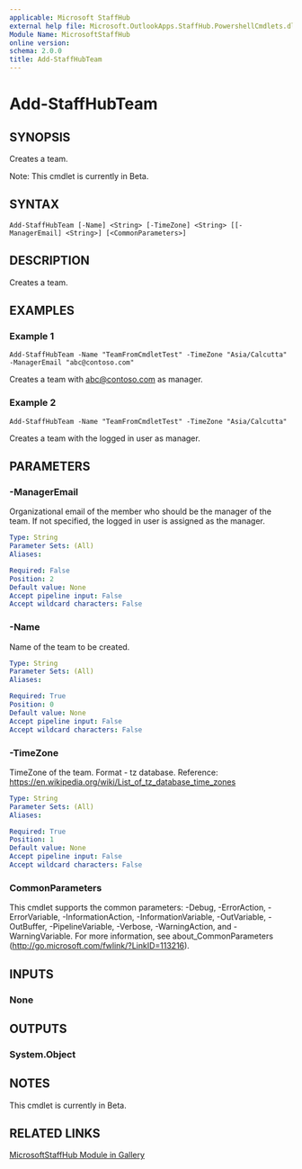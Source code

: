 ```yaml
---
applicable: Microsoft StaffHub
external help file: Microsoft.OutlookApps.StaffHub.PowershellCmdlets.dll-Help.xml
Module Name: MicrosoftStaffHub
online version:
schema: 2.0.0
title: Add-StaffHubTeam
---
```


# Add-StaffHubTeam

## SYNOPSIS
Creates a team.

Note: This cmdlet is currently in Beta.

## SYNTAX

```
Add-StaffHubTeam [-Name] <String> [-TimeZone] <String> [[-ManagerEmail] <String>] [<CommonParameters>]
```

## DESCRIPTION
Creates a team.

## EXAMPLES

### Example 1
```
Add-StaffHubTeam -Name "TeamFromCmdletTest" -TimeZone "Asia/Calcutta" -ManagerEmail "abc@contoso.com"
```

Creates a team with abc@contoso.com as manager.

### Example 2
```
Add-StaffHubTeam -Name "TeamFromCmdletTest" -TimeZone "Asia/Calcutta"
```

Creates a team with the logged in user as manager.

## PARAMETERS

### -ManagerEmail
Organizational email of the member who should be the manager of the team. If not specified, the logged in user is assigned as the manager.

```yaml
Type: String
Parameter Sets: (All)
Aliases:

Required: False
Position: 2
Default value: None
Accept pipeline input: False
Accept wildcard characters: False
```

### -Name
Name of the team to be created.

```yaml
Type: String
Parameter Sets: (All)
Aliases:

Required: True
Position: 0
Default value: None
Accept pipeline input: False
Accept wildcard characters: False
```

### -TimeZone
TimeZone of the team. Format - tz database.
Reference: https://en.wikipedia.org/wiki/List_of_tz_database_time_zones

```yaml
Type: String
Parameter Sets: (All)
Aliases:

Required: True
Position: 1
Default value: None
Accept pipeline input: False
Accept wildcard characters: False
```

### CommonParameters
This cmdlet supports the common parameters: -Debug, -ErrorAction, -ErrorVariable, -InformationAction, -InformationVariable, -OutVariable, -OutBuffer, -PipelineVariable, -Verbose, -WarningAction, and -WarningVariable. For more information, see about_CommonParameters (http://go.microsoft.com/fwlink/?LinkID=113216).

## INPUTS

### None

## OUTPUTS

### System.Object

## NOTES

This cmdlet is currently in Beta.

## RELATED LINKS

[MicrosoftStaffHub Module in Gallery](https://www.powershellgallery.com/packages/MicrosoftStaffHub/1.0.0-alpha)
